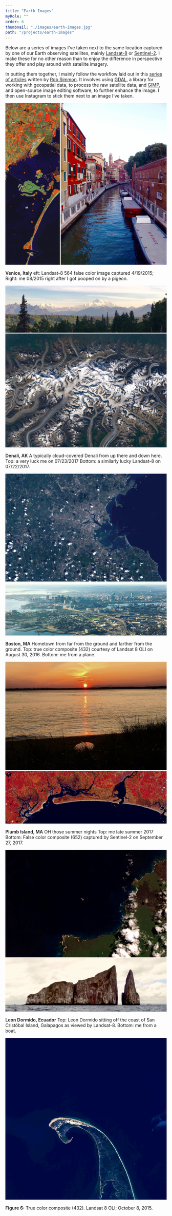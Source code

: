 ```yaml
---
title: "Earth Images"
myRole: ""
order: 6
thumbnail: "./images/earth-images.jpg"
path: "/projects/earth-images"
---
```


Below are a series of images I’ve taken next to the same location captured by one of our Earth observing satellites, mainly [Landsat-8](https://landsat.gsfc.nasa.gov/landsat-data-continuity-mission/) or [Sentinel-2](https://sentinel.esa.int/web/sentinel/missions/sentinel-2). I make these for no other reason than to enjoy the difference in perspective they offer and play around with satellite imagery.

In putting them together, I mainly follow the workflow laid out in this [series of articles](https://medium.com/@robsimmon/making-sense-of-satellite-data-an-open-source-workflow-accessing-data-8f7f3c30f151) written by [Rob Simmon](https://twitter.com/rsimmon). It involves using [GDAL](https://www.gdal.org/), a library for working with geospatial data, to process the raw satellite data, and [GIMP](https://www.gimp.org/), and open-source image editing software, to further enhance the image. I then use Instagram to stick them next to an image I’ve taken.

<div class="imageBlock">
    <div>
        <img src="./images/earth-img-venice.jpg" class="image" alt="Venice, Italy"/>
            <p>
                <span style="font-weight: 600">Venice, Italy</span> eft: Landsat-8 564 false color image captured 4/19/2015; Right: me 08/2015 right after I got pooped on by a pigeon.
            </p>
    </div>
    <div>
        <img src="./images/earth-img-denali.jpg" class="image" alt="Denali, AK"/>
            <p>
                <span style="font-weight: 600">Denali, AK</span> A typically cloud-covered Denali from up there and down here. Top: a very luck me on 07/23/2017 Bottom: a similarly lucky Landsat-8 on 07/22/2017.
            </p>
        </div>
    <div>
        <img src="./images/earth-img-boston.jpg" class="image" alt="Boston, MA"/>
            <p>
                <span style="font-weight: 600">Boston, MA</span> Hometown from far from the ground and farther from the ground. Top: true color composite (432) courtesy of Landsat 8 OLI on August 30, 2016. Bottom: me from a plane.
            </p>
    </div>
    <div>
        <img src="./images/earth-img-plumbIsland.jpg" class="image" alt="Plumb Island, MA"/>
            <p>
                <span style="font-weight: 600">Plumb Island, MA</span> OH those summer nights Top: me late summer 2017 Bottom: False color composite (652) captured by Sentinel-2 on September 27, 2017.
            </p>
    </div>
    <div>
        <img src="./images/earth-img-leonDormido.jpg" class="image" alt="Leon Dormido, Ecuador"/>
            <p>
                <span style="font-weight: 600">Leon Dormido, Ecuador</span> Top: Leon Dormido sitting off the coast of San Cristóbal Island, Galapagos as viewed by Landsat-8. Bottom: me from a boat.
            </p>
    </div>
    <div>
        <img src="./images/earth-img-provincetown.jpg" class="image" alt="Cape Cod, MA"/>
            <p>
                <span style="font-weight: 600">Figure 6:</span> True color composite (432). Landsat 8 OLI; October 8, 2015.
            </p>
    </div>
</div>
